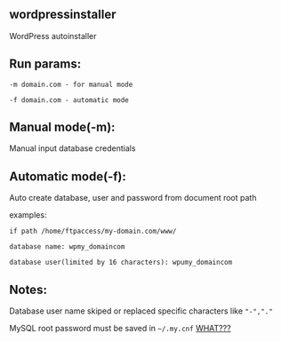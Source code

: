 ## wordpressinstaller
WordPress autoinstaller

## Run params:
`-m domain.com - for manual mode`

`-f domain.com - automatic mode`

## Manual mode(-m):
Manual input database credentials
## Automatic mode(-f):
Auto create database, user and password from document root path

examples:

`if path /home/ftpaccess/my-domain.com/www/`

`database name: wpmy_domaincom`

`database user(limited by 16 characters): wpumy_domaincom`


## Notes: 

Database user name skiped or replaced specific characters like `"-","."`

MySQL root password must be saved in `~/.my.cnf` [WHAT???](https://ruhighload.com/my.cnf)
